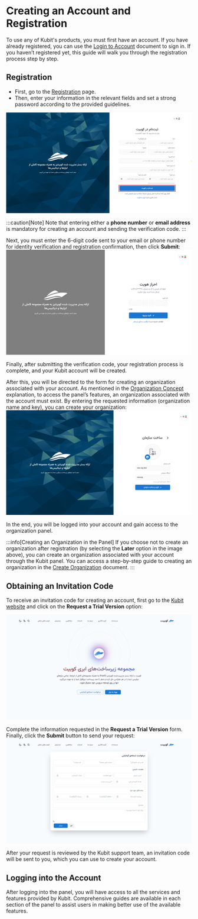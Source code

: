 # Creating an Account and Registration

To use any of Kubit's products, you must first have an account. If you have already registered, you can use the [Login to Account](../login) document to sign in. If you haven’t registered yet, this guide will walk you through the registration process step by step.

## Registration

- First, go to the [Registration](https://auth.kubit.cloud/fa/register/) page.
- Then, enter your information in the relevant fields and set a strong password according to the provided guidelines.

![Register: register form](img/register-form.png)

:::caution[Note]
Note that entering either a **phone number** or **email address** is mandatory for creating an account and sending the verification code.
:::

Next, you must enter the 6-digit code sent to your email or phone number for identity verification and registration confirmation, then click **Submit**:
![Register: enter confirm code](img/enter-confirm-code-register.png)

Finally, after submitting the verification code, your registration process is complete, and your Kubit account will be created.

After this, you will be directed to the form for creating an organization associated with your account. As mentioned in the [Organization Concept](../#organization) explanation, to access the panel’s features, an organization associated with the account must exist.
By entering the requested information (organization name and key), you can create your organization:
![Organization: create org after register](img/create-org-after-register.png)

In the end, you will be logged into your account and gain access to the organization panel.

:::info[Creating an Organization in the Panel]
If you choose not to create an organization after registration (by selecting the **Later** option in the image above), you can create an organization associated with your account through the Kubit panel. You can access a step-by-step guide to creating an organization in the [Create Organization](../panel#create-organization) document.
:::

## Obtaining an Invitation Code

To receive an invitation code for creating an account, first go to the [Kubit website](https://kubit.ir/fa/) and click on the **Request a Trial Version** option:

![Register: demo btn](img/demo-btn.png)

Complete the information requested in the **Request a Trial Version** form. Finally, click the **Submit** button to send your request:
![Register: submit demo form](img/demo-form-submit.png)

After your request is reviewed by the Kubit support team, an invitation code will be sent to you, which you can use to create your account.

## Logging into the Account

After logging into the panel, you will have access to all the services and features provided by Kubit. Comprehensive guides are available in each section of the panel to assist users in making better use of the available features.
